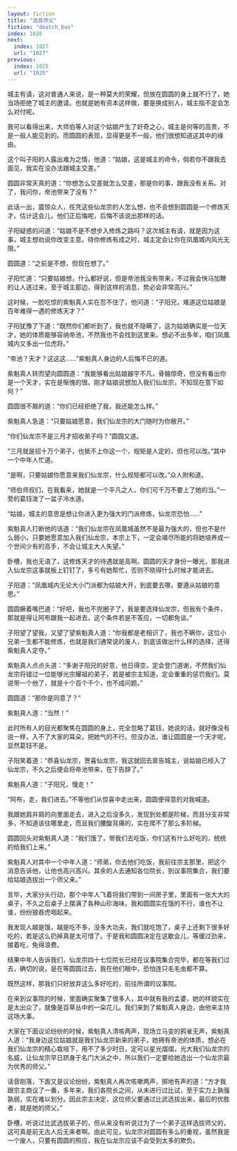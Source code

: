 ```yaml
---
layout: fiction
title: "选拔师父"
fiction: "deatch_bus"
index: 1026
next:
  index: 1027
  url: "1027"
previous:
  index: 1025
  url: "1025"
---
```

城主有请，这对普通人来说，是一种莫大的荣耀，但放在圆圆的身上就不行了，她当场拒绝了城主的邀请。也就是她有资本这样做，要是换成别人，城主指不定会怎么对付呢。

我可以看得出来，大师伯等人对这个姑娘产生了好奇之心，城主是何等的高贵，不是一般人能见到的。而圆圆的表现，显得更是不一般，他们很想知道这其中的缘由。

这个叫子阳的人露出难为之情，他道：“姑娘，这是城主的命令，倘若你不跟我去面见，我实在没办法跟城主交差。”

圆圆非常天真的道：“你想怎么交差就怎么交差，那是你的事，跟我没有关系。对了，我问你，帝池带来了没有？”

此话一出，震惊众人，任凭这些仙龙宗的人怎么想，也不会想到圆圆是一个修炼天才。估计这会儿，他们正后悔呢，后悔不该说出那样的话。

子阳疑惑的问道：“姑娘不是不想步入修炼之路吗？这次城主有请，就是因为这事，城主想劝说你改变主意。待你修炼有成之时，城主定会让你在凤凰城内风光无限。”

圆圆道：“之前是不想，但现在想了。”

子阳忙道：“只要姑娘想，什么都好说，但是帝池我没有带来，不过我会快马加鞭的让人送过来，至于城主那边，得到这样的消息，势必会非常高兴。”

这时候，一脸吃惊的紫魁真人实在忍不住了，他问道：“子阳兄，难道这位姑娘是百年难得一遇的修炼天才？”

子阳犹豫了下道：“既然你们都听到了，我也就不隐瞒了，这为姑娘确实是一位天才，她的体质能够容纳帝池，不然我也不会找到这里来。想必不出多年，咱们凤凰城内又多出一位虎将。”

“帝池？天才？这这这……”紫魁真人身边的人后悔不已的道。

紫魁真人转而望向圆圆道：“我能够看出姑娘器宇不凡，骨骼惊奇，但没有看出你是一个天才，实在是惭愧的很。刚才姑娘说想加入我们仙龙宗，不知现在意下如何？”

圆圆很不屑的道：“你们已经拒绝了我，我还能怎么样。”

紫魁真人急道：“只要姑娘愿意，我们仙龙宗的大门随时为你敞开。”

“你们仙龙宗不是三月才招收弟子吗？”圆圆又道。

“三月就是招十万个弟子，也抵不上你这一个，规矩是人定的，但也可以改。”其中一个中年人忙道。

“是啊，只要姑娘你愿意来我们仙龙宗，什么规矩都可以改。”众人附和道。

“师伯师叔们，在我看来，她就是一个平凡之人，你们可千万不要上了她的当。”一旁的葛钰泼了一盆子冷水道。

“姑娘，城主的意思是想让你进入更为强大的门派修炼，仙龙宗恐怕……”

紫魁真人打断他的话道：“我们仙龙宗在凤凰城虽然不是最为强大的，但也不是什么弱小，只要她愿意加入我们仙龙宗，本宗上下，一定会竭尽所能的将她培养成一个世间少有的高手，不会让城主大人失望。”

卧槽，我也无语了，这修炼天才的待遇就是高啊。圆圆的天才身份一曝光，那我进入仙龙宗这事就板上钉钉了，多亏有她帮忙，否则不晓得什么时候才能进去。

子阳道：“凤凰城内无论大小门派都为姑娘大开，到底要去哪，要遵从姑娘的意思。”

圆圆撅着嘴巴道：“好吧，我也不兜圈子了，我是要选择仙龙宗，但我有个条件，那就是得让阿布跟我一起进去，这个条件若是不答应，一切都免谈。”

子阳望了望我，又望了望紫魁真人道：“你我都是老相识了，我也不瞒你，这位小兄弟一生都不能修炼，也就是我们通常说的废人，到底该做出什么样的选择，还得紫魁真人定夺。”

紫魁真人点点头道：“多谢子阳兄的好意，他日得空，定会登门道谢，不然我们仙龙宗将错过一位能够光宗耀祖的弟子，若是被宗主知道，定会重重的惩罚我们。莫说带一个他了，就是十个百个千个，也不成问题。”

圆圆道：“那你是同意了？”

紫魁真人道：“当然！”

此时所有人的目光都聚焦在圆圆的身上，完全忽略了葛钰，她说的话，就好像没有说一样，入不了大家的耳朵，把她气的不行。但没办法，谁让圆圆是一个天才呢，显然葛钰不是。

子阳笑着道：“恭喜仙龙宗，贺喜仙龙宗，我这就回去禀告城主，说姑娘已经入了仙龙宗，不久之后便会将帝池带来，在下告辞了。”

紫魁真人道：“子阳兄，慢走！”

“阿布，走，我们进去。”不等他们从惊喜中走出来，圆圆便得意的对我喊道。

我跟她肩并肩的向里面走去，进入之后没多久，发现到处都是阶梯，而且分支非常多，不知道该往哪里走，而且我们腰酸背痛的，实在爬不了那么多阶梯。

圆圆回头对紫魁真人道：“我们饿了，带我们去吃饭，你们这有什么好吃的，统统的给我们上来。”

紫魁真人对其中一个中年人道：“师弟，你去他们吃饭，我前往宗主那里，把这个消息告诉他，让他也高兴高兴。其余的人去通知各位院长，到议事院集合，我们要给姑娘选拔出一个师父来。”

言毕，大家分头行动，那个中年人飞着将我们带到一间房子里，里面有一张大大的桌子，不久之后桌子上摆满了各种山珍海味。我和圆圆实在饿的不行，谁也不让谁，纷纷狼吞虎咽起来。

我发现人越是饿，越是吃不多，没多大功夫，我们就吃饱了，桌子上还剩下很多好吃的，若是这么扔掉真是太可惜了。于是我和圆圆决定在这歇会儿，等缓过劲来，接着吃，免得浪费。

结果中年人告诉我们，仙龙宗四十七位院长已经在议事院集合完毕，都在等我们过去，确切的说，是在等圆圆过去，我在他们眼中，恐怕连只毛毛虫都不算。

既然这样，那我们只好放弃这么多好吃的，前往所谓的议事院。

在来到议事院的时候，里面确实聚集了很多人，其中就有我的孟婆，她的样貌实在是太出众了，就像是百草丛中的一朵花儿。我们来到了紫魁真人身边，由他来主持这场大事。

大家在下面议论纷纷的时候，紫魁真人清咳两声，现场立马变的鸦雀无声，紫魁真人道：“我身边这位姑娘就是我们仙龙宗新来的弟子，她拥有帝池的体质，想必在我们仙龙宗的精心栽培下，用不了多少时日，定可以星光熠熠，光大我们仙龙宗的名威，让仙龙宗早日跻身于名门大派之中，所以我们一定要给她选出一个仙龙宗最为优秀的师父。”

话音刚落，下面又是议论纷纷，紫魁真人再次咳嗽两声，掷地有声的道：“方才我跟宗主商议了一番，多年来，我们各院长之间，从未进行过比试，至于实力上孰强孰弱，实在难以划分。因此宗主决定，这位师父要通过比武选拔出来，最后的优胜者，就是她的师父。”

卧槽，听说过比武选拔弟子的，但从来没有听说过为了一个弟子这样选拔师父的，这可真是前无古人后无来者啊。由此可见，仙龙宗对圆圆有多么的重视，虽然我是一个废人，只要有圆圆的照应，我在仙龙宗应该不会受到太多的欺负。